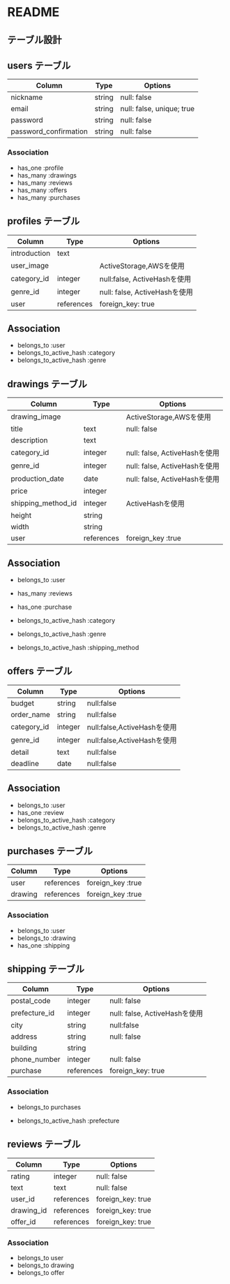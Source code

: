 # README

## テーブル設計

## users テーブル

|Column                 |Type     |Options                       |
|-----------------------|---------|------------------------------|
| nickname              | string  | null: false                  |
| email                 | string  | null: false, unique; true    |
| password              | string  | null: false                  |
| password_confirmation | string  | null: false                  |


### Association
- has_one  :profile
- has_many :drawings
- has_many :reviews
- has_many :offers
- has_many :purchases



## profiles テーブル
|Column                 |Type        |Options                       |
|-----------------------|------------|------------------------------|
| introduction          | text       |                              |
| user_image            |            | ActiveStorage,AWSを使用       |
| category_id           | integer    | null:false, ActiveHashを使用  |
| genre_id              | integer    | null: false, ActiveHashを使用 |
| user                  | references | foreign_key: true            |

## Association
- belongs_to :user
- belongs_to_active_hash :category
- belongs_to_active_hash :genre


## drawings テーブル
|Column              |Type        |Options                       |
|--------------------|------------|------------------------------|
| drawing_image      |            | ActiveStorage,AWSを使用       |
| title              | text       | null: false                  |
| description        | text       |                              |
| category_id        | integer    | null: false, ActiveHashを使用 |
| genre_id           | integer    | null: false, ActiveHashを使用 |
| production_date    | date       | null: false, ActiveHashを使用 |
| price              | integer    |                              |
| shipping_method_id | integer    | ActiveHashを使用              |
| height             | string     |                              |
| width              | string     |                              |
| user               | references | foreign_key :true            |

## Association
- belongs_to :user
- has_many :reviews
- has_one :purchase

- belongs_to_active_hash :category
- belongs_to_active_hash :genre
- belongs_to_active_hash :shipping_method

## offers テーブル
|Column             |Type          |Options                      |
|-------------------|--------------|-----------------------------|
| budget            | string       | null:false                  |
| order_name        | string       | null:false                  |
| category_id       | integer      | null:false,ActiveHashを使用  |
| genre_id          | integer      | null:false,ActiveHashを使用  |
| detail            | text         | null:false                  |
| deadline          | date         | null:false                  |

## Association
- belongs_to :user
- has_one :review
- belongs_to_active_hash :category
- belongs_to_active_hash :genre

## purchases テーブル

|Column   |Type        |Options                    |
|---------|------------|---------------------------|
| user    | references | foreign_key :true         |
| drawing | references | foreign_key :true         |

### Association
- belongs_to :user
- belongs_to :drawing
- has_one :shipping

## shipping テーブル

|Column         |Type        |Options                       |
|---------------|------------|------------------------------|
| postal_code   | integer    | null: false                  |
| prefecture_id | integer    | null: false, ActiveHashを使用 |
| city          | string     | null:false                   |
| address       | string     | null: false                  |
| building      | string     |                              |
| phone_number  | integer    | null: false                  |
| purchase      | references | foreign_key: true            |


### Association
- belongs_to purchases

- belongs_to_active_hash :prefecture

## reviews テーブル

|Column        |Type         |Options                   |
|--------------|-------------|--------------------------|
| rating       | integer     | null: false              |
| text         | text        | null: false              |
| user_id      | references  | foreign_key: true        |
| drawing_id   | references  | foreign_key: true        |
| offer_id     | references  | foreign_key: true        |

### Association
- belongs_to user
- belongs_to drawing
- belongs_to offer
